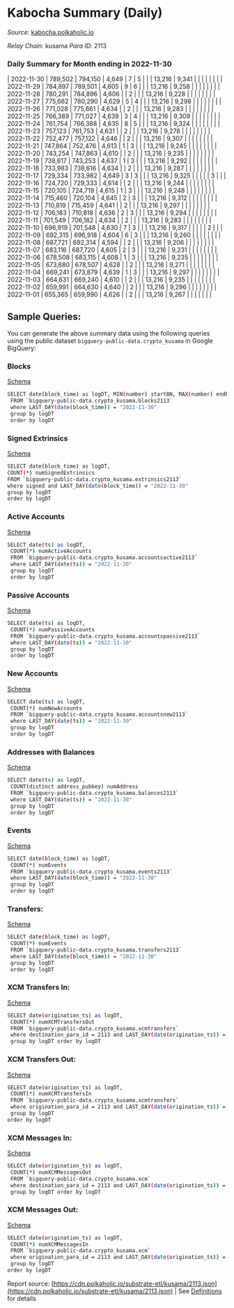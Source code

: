 # Kabocha Summary (Daily)

_Source_: [kabocha.polkaholic.io](https://kabocha.polkaholic.io)

*Relay Chain*: kusama
*Para ID*: 2113



### Daily Summary for Month ending in 2022-11-30


| 2022-11-30 | 789,502 | 794,150 | 4,649 | 7 | 5 |  |  | 13,216 | 9,341 |   |   |   |  |  |  |
| 2022-11-29 | 784,897 | 789,501 | 4,605 | 9 | 6 |  |  | 13,216 | 9,258 |   |   |   |  |  |  |
| 2022-11-28 | 780,291 | 784,896 | 4,606 |  | 2 |  |  | 13,216 | 9,228 |   |   |   |  |  |  |
| 2022-11-27 | 775,662 | 780,290 | 4,629 | 5 | 4 |  |  | 13,216 | 9,298 |   |   |   |  |  |  |
| 2022-11-26 | 771,028 | 775,661 | 4,634 |  | 2 |  |  | 13,216 | 9,283 |   |   |   |  |  |  |
| 2022-11-25 | 766,389 | 771,027 | 4,639 | 3 | 4 |  |  | 13,216 | 9,309 |   |   |   |  |  |  |
| 2022-11-24 | 761,754 | 766,388 | 4,635 | 8 | 5 |  |  | 13,216 | 9,324 |   |   |   |  |  |  |
| 2022-11-23 | 757,123 | 761,753 | 4,631 |  | 2 |  |  | 13,216 | 9,278 |   |   |   |  |  |  |
| 2022-11-22 | 752,477 | 757,122 | 4,646 |  | 2 |  |  | 13,216 | 9,307 |   |   |   |  |  |  |
| 2022-11-21 | 747,864 | 752,476 | 4,613 | 1 | 3 |  |  | 13,216 | 9,245 |   |   |   |  |  |  |
| 2022-11-20 | 743,254 | 747,863 | 4,610 |  | 2 |  |  | 13,216 | 9,235 |   |   |   |  |  |  |
| 2022-11-19 | 738,617 | 743,253 | 4,637 | 1 | 3 |  |  | 13,216 | 9,292 |   |   |   |  |  |  |
| 2022-11-18 | 733,983 | 738,616 | 4,634 |  | 2 |  |  | 13,216 | 9,287 |   |   |   |  |  |  |
| 2022-11-17 | 729,334 | 733,982 | 4,649 | 3 | 3 |  |  | 13,216 | 9,325 |   |   |   |  | 3 |  |
| 2022-11-16 | 724,720 | 729,333 | 4,614 |  | 2 |  |  | 13,216 | 9,244 |   |   |   |  |  |  |
| 2022-11-15 | 720,105 | 724,719 | 4,615 | 1 | 3 |  |  | 13,216 | 9,248 |   |   |   |  |  |  |
| 2022-11-14 | 715,460 | 720,104 | 4,645 | 2 | 3 |  |  | 13,216 | 9,312 |   |   |   |  |  |  |
| 2022-11-13 | 710,819 | 715,459 | 4,641 |  | 2 |  |  | 13,216 | 9,297 |   |   |   |  |  |  |
| 2022-11-12 | 706,183 | 710,818 | 4,636 | 2 | 3 |  |  | 13,216 | 9,294 |   |   |   |  |  |  |
| 2022-11-11 | 701,549 | 706,182 | 4,634 |  | 2 |  |  | 13,216 | 9,283 |   |   |   |  |  |  |
| 2022-11-10 | 696,919 | 701,548 | 4,630 | 7 | 3 |  |  | 13,216 | 9,317 |   |   |   |  | 2 |  |
| 2022-11-09 | 692,315 | 696,918 | 4,604 | 6 | 3 |  |  | 13,216 | 9,260 |   |   |   |  |  |  |
| 2022-11-08 | 687,721 | 692,314 | 4,594 |  | 2 |  |  | 13,216 | 9,206 |   |   |   |  |  |  |
| 2022-11-07 | 683,116 | 687,720 | 4,605 | 2 | 3 |  |  | 13,216 | 9,231 |   |   |   |  |  |  |
| 2022-11-06 | 678,508 | 683,115 | 4,608 | 1 | 3 |  |  | 13,216 | 9,235 |   |   |   |  |  |  |
| 2022-11-05 | 673,880 | 678,507 | 4,628 |  | 2 |  |  | 13,216 | 9,271 |   |   |   |  |  |  |
| 2022-11-04 | 669,241 | 673,879 | 4,639 | 1 | 3 |  |  | 13,216 | 9,297 |   |   |   |  |  |  |
| 2022-11-03 | 664,631 | 669,240 | 4,610 |  | 2 |  |  | 13,216 | 9,235 |   |   |   |  |  |  |
| 2022-11-02 | 659,991 | 664,630 | 4,640 |  | 2 |  |  | 13,216 | 9,296 |   |   |   |  |  |  |
| 2022-11-01 | 655,365 | 659,990 | 4,626 |  | 2 |  |  | 13,216 | 9,267 |   |   |   |  |  |  |

## Sample Queries:
You can generate the above summary data using the following queries using the public dataset `bigquery-public-data.crypto_kusama` in Google BigQuery:


### Blocks 

[Schema](https://github.com/colorfulnotion/substrate-etl/blob/main/schema/blocks.json)

```bash
SELECT date(block_time) as logDT, MIN(number) startBN, MAX(number) endBN, COUNT(*) numBlocks 
 FROM `bigquery-public-data.crypto_kusama.blocks2113`  
 where LAST_DAY(date(block_time)) = "2022-11-30" 
 group by logDT 
 order by logDT
```

### Signed Extrinsics 

[Schema](https://github.com/colorfulnotion/substrate-etl/blob/main/schema/extrinsics.json)

```bash
SELECT date(block_time) as logDT, 
COUNT(*) numSignedExtrinsics 
FROM `bigquery-public-data.crypto_kusama.extrinsics2113`  
where signed and LAST_DAY(date(block_time)) = "2022-11-30" 
group by logDT 
order by logDT
```

### Active Accounts 

[Schema](https://github.com/colorfulnotion/substrate-etl/blob/main/schema/accountsactive.json)

```bash
SELECT date(ts) as logDT, 
 COUNT(*) numActiveAccounts 
 FROM `bigquery-public-data.crypto_kusama.accountsactive2113` 
 where LAST_DAY(date(ts)) = "2022-11-30" 
 group by logDT 
 order by logDT
```

### Passive Accounts 

[Schema](https://github.com/colorfulnotion/substrate-etl/blob/main/schema/accountspassive.json)

```bash
SELECT date(ts) as logDT, 
 COUNT(*) numPassiveAccounts 
 FROM `bigquery-public-data.crypto_kusama.accountspassive2113` 
 where LAST_DAY(date(ts)) = "2022-11-30" 
 group by logDT 
 order by logDT
```

### New Accounts 

[Schema](https://github.com/colorfulnotion/substrate-etl/blob/main/schema/accountsnew.json)

```bash
SELECT date(ts) as logDT, 
 COUNT(*) numNewAccounts 
 FROM `bigquery-public-data.crypto_kusama.accountsnew2113` 
 where LAST_DAY(date(ts)) = "2022-11-30" 
 group by logDT
 order by logDT
```

### Addresses with Balances 

[Schema](https://github.com/colorfulnotion/substrate-etl/blob/main/schema/balances.json)

```bash
SELECT date(ts) as logDT,
 COUNT(distinct address_pubkey) numAddress 
 FROM `bigquery-public-data.crypto_kusama.balances2113` 
 where LAST_DAY(date(ts)) = "2022-11-30" 
 group by logDT 
 order by logDT
```

### Events 

[Schema](https://github.com/colorfulnotion/substrate-etl/blob/main/schema/events.json)

```bash
SELECT date(block_time) as logDT, 
 COUNT(*) numEvents 
 FROM `bigquery-public-data.crypto_kusama.events2113` 
 where LAST_DAY(date(block_time)) = "2022-11-30" 
 group by logDT 
 order by logDT
```

### Transfers:

[Schema](https://github.com/colorfulnotion/substrate-etl/blob/main/schema/transfers.json)

```bash
SELECT date(block_time) as logDT, 
 COUNT(*) numEvents 
 FROM `bigquery-public-data.crypto_kusama.transfers2113` 
 where LAST_DAY(date(block_time)) = "2022-11-30" 
 group by logDT 
 order by logDT
```

### XCM Transfers In: 

[Schema](https://github.com/colorfulnotion/substrate-etl/blob/main/schema/xcmtransfers.json)

```bash
SELECT date(origination_ts) as logDT, 
 COUNT(*) numXCMTransfersOut 
 FROM `bigquery-public-data.crypto_kusama.xcmtransfers` 
 where destination_para_id = 2113 and LAST_DAY(date(origination_ts)) = "2022-11-30" 
 group by logDT order by logDT
```

### XCM Transfers Out: 

[Schema](https://github.com/colorfulnotion/substrate-etl/blob/main/schema/xcmtransfers.json)

```bash
SELECT date(origination_ts) as logDT, 
 COUNT(*) numXCMTransfersIn 
 FROM `bigquery-public-data.crypto_kusama.xcmtransfers` 
 where origination_para_id = 2113 and LAST_DAY(date(origination_ts)) = "2022-11-30" 
 group by logDT 
order by logDT
```

### XCM Messages In: 

[Schema](https://github.com/colorfulnotion/substrate-etl/blob/main/schema/xcm.json)

```bash
SELECT date(origination_ts) as logDT, 
 COUNT(*) numXCMMessagesOut 
 FROM `bigquery-public-data.crypto_kusama.xcm` 
 where destination_para_id = 2113 and LAST_DAY(date(origination_ts)) = "2022-11-30" 
 group by logDT order by logDT
```

### XCM Messages Out: 

[Schema](https://github.com/colorfulnotion/substrate-etl/blob/main/schema/xcm.json)

```bash
SELECT date(origination_ts) as logDT, 
 COUNT(*) numXCMMessagesIn 
 FROM `bigquery-public-data.crypto_kusama.xcm` 
 where origination_para_id = 2113 and LAST_DAY(date(origination_ts)) = "2022-11-30" 
 group by logDT 
order by logDT
```


Report source: [https://cdn.polkaholic.io/substrate-etl/kusama/2113.json](https://cdn.polkaholic.io/substrate-etl/kusama/2113.json) | See [Definitions](/DEFINITIONS.md) for details
